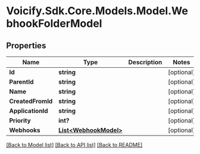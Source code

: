 # Voicify.Sdk.Core.Models.Model.WebhookFolderModel
## Properties

Name | Type | Description | Notes
------------ | ------------- | ------------- | -------------
**Id** | **string** |  | [optional] 
**ParentId** | **string** |  | [optional] 
**Name** | **string** |  | [optional] 
**CreatedFromId** | **string** |  | [optional] 
**ApplicationId** | **string** |  | [optional] 
**Priority** | **int?** |  | [optional] 
**Webhooks** | [**List&lt;WebhookModel&gt;**](WebhookModel.md) |  | [optional] 

[[Back to Model list]](../README.md#documentation-for-models) [[Back to API list]](../README.md#documentation-for-api-endpoints) [[Back to README]](../README.md)

